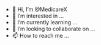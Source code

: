 - 👋 Hi, I’m @MedicareX
- 👀 I’m interested in ...
- 🌱 I’m currently learning ...
- 💞️ I’m looking to collaborate on ...
- 📫 How to reach me ...

<!---
MedicareX/MedicareX is a ✨ special ✨ repository because its `README.md` (this file) appears on your GitHub profile.
You can click the Preview link to take a look at your changes.
--->
